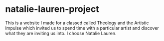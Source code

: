 # natalie-lauren-project
This is a website I made for a classed called Theology and the Artistic Impulse which invited us to spend time with a particular artist and discover what they are inviting us into. I choose Natalie Lauren.
